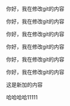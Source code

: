 你好，我在修改git的内容

你好，我在修改git的内容

你好，我在修改git的内容

你好，我在修改git的内容



你好，我在修改git的内容



你好，我在修改git的内容


这是新加的内容


哈哈哈哈11111
